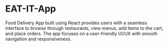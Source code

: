 # EAT-IT-App
 Food Delivery App built using React provides users with a seamless interface to browse through restaurants, view menus, add items to the cart, and place orders. The app focuses on a user-friendly UI/UX with smooth navigation and responsiveness.
